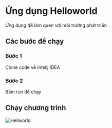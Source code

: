 # Ứng dụng Helloworld
Ứng dụng để làm quen với môi trường phát triển
## Các bước để chạy
### Bước 1
Clone code về Intellj IDEA
### Bước 2
Bấm run để chạy

## Chạy chương trình
![Hellworld](https://raw.githubusercontent.com/JavaEEClass/images/master/hellworld1.png)